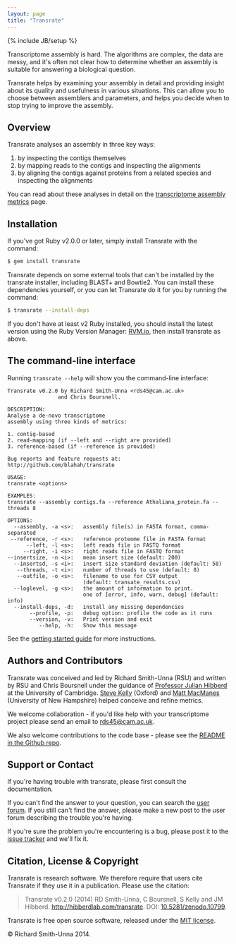 ```yaml
---
layout: page
title: "Transrate"
---
```


{% include JB/setup %}

Transcriptome assembly is hard. The algorithms are complex, the data are messy, and it's often not clear how to determine whether an assembly is suitable for answering a biological question.

Transrate helps by examining your assembly in detail and providing insight about its quality and usefulness in various situations. This can allow you to choose between assemblers and parameters, and helps you decide when to stop trying to improve the assembly.

## Overview

Transrate analyses an assembly in three key ways:

1. by inspecting the contigs themselves
2. by mapping reads to the contigs and inspecting the alignments
3. by aligning the contigs against proteins from a related species and inspecting the alignments

You can read about these analyses in detail on the [transcriptome assembly metrics](metrics.html) page.

## Installation

If you've got Ruby v2.0.0 or later, simply install Transrate with the command:

```bash
$ gem install transrate
```

Transrate depends on some external tools that can't be installed by the transrate installer, including BLAST+ and Bowtie2. You can install these dependencies yourself, or you can let Transrate do it for you by running the command:

```bash
$ transrate --install-deps
```

If you don't have at least v2 Ruby installed, you should install the latest version using the Ruby Version Manager: [RVM.io](http://rvm.io), then install transrate as above.

## The command-line interface

Running `transrate --help` will show you the command-line interface:

```
Transrate v0.2.0 by Richard Smith-Unna <rds45@cam.ac.uk>
                and Chris Boursnell.

DESCRIPTION:
Analyse a de-novo transcriptome
assembly using three kinds of metrics:

1. contig-based
2. read-mapping (if --left and --right are provided)
3. reference-based (if --reference is provided)

Bug reports and feature requests at:
http://github.com/blahah/transrate

USAGE:
transrate <options>

EXAMPLES:
transrate --assembly contigs.fa --reference Athaliana_protein.fa --threads 8

OPTIONS:
  --assembly, -a <s>:   assembly file(s) in FASTA format, comma-separated
 --reference, -r <s>:   reference proteome file in FASTA format
      --left, -l <s>:   left reads file in FASTQ format
     --right, -i <s>:   right reads file in FASTQ format
--insertsize, -n <i>:   mean insert size (default: 200)
  --insertsd, -s <i>:   insert size standard deviation (default: 50)
   --threads, -t <i>:   number of threads to use (default: 8)
   --outfile, -o <s>:   filename to use for CSV output
                        (default: transate_results.csv)
  --loglevel, -g <s>:   the amount of information to print.
                        one of [error, info, warn, debug] (default: info)
  --install-deps, -d:   install any missing dependencies
       --profile, -p:   debug option: profile the code as it runs
       --version, -v:   Print version and exit
          --help, -h:   Show this message
```

See the [getting started guide](getting_started.html) for more instructions.

## Authors and Contributors

Transrate was conceived and led by Richard Smith-Unna (RSU) and written by RSU and Chris Boursnell under the guidance of [Professor Julian Hibberd](http://hibberdlab.com) at the University of Cambridge. [Steve Kelly](http://www.stevekellylab.com/) (Oxford) and [Matt MacManes](http://genomebio.org/) (University of New Hampshire) helped conceive and refine metrics.

We welcome collaboration - if you'd like help with your transcriptome project please send an email to rds45@cam.ac.uk.

We also welcome contributions to the code base - please see the [README in the Github repo](https://github.com/Blahah/transrate).

## Support or Contact

If you're having trouble with transrate, please first consult the documentation.

If you can't find the answer to your question, you can search the [user forum](https://groups.google.com/forum/#!forum/transrate-users). If you still can't find the answer, please make a new post to the user forum describing the trouble you're having.

If you're sure the problem you're encountering is a bug, please post it to the [issue tracker](https://github.com/Blahah/transrate/issues?state=open) and we'll fix it.

## Citation, License & Copyright

Transrate is research software. We therefore require that users cite Transrate if they use it in a publication. Please use the citation:

> Transrate v0.2.0 (2014) RD Smith-Unna, C Boursnell, S Kelly and JM Hibberd.      http://hibberdlab.com/transrate. DOI: [10.5281/zenodo.10799](http://dx.doi.org/10.5281/zenodo.10799).

Transrate is free open source software, released under the [MIT license](http://blahah.mit-license.org/).

© Richard Smith-Unna 2014.
